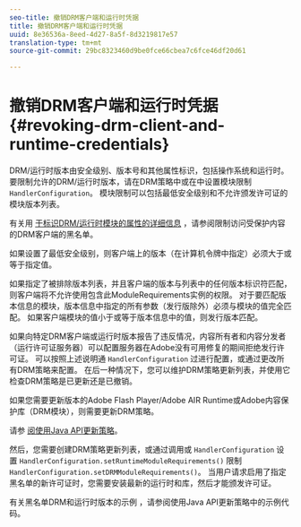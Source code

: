 ```yaml
---
seo-title: 撤销DRM客户端和运行时凭据
title: 撤销DRM客户端和运行时凭据
uuid: 8e36536a-8eed-4d27-8a5f-8d3219817e57
translation-type: tm+mt
source-git-commit: 29bc8323460d9be0fce66cbea7c6fce46df20d61

---
```



# 撤销DRM客户端和运行时凭据 {#revoking-drm-client-and-runtime-credentials}

DRM/运行时版本由安全级别、版本号和其他属性标识，包括操作系统和运行时。 要限制允许的DRM/运行时版本，请在DRM策略中或在中设置模块限制 `HandlerConfiguration`。 模块限制可以包括最低安全级别和不允许颁发许可证的模块版本列表。

有关用 [于标识DRM/运行时模块的属性的详细信息](../../protecting-content/introduction/usage-rules/runtime-application-restrictions/blacklist-drm-clients.md) ，请参阅限制访问受保护内容的DRM客户端的黑名单。

如果设置了最低安全级别，则客户端上的版本（在计算机令牌中指定）必须大于或等于指定值。

如果指定了被排除版本列表，并且客户端的版本与列表中的任何版本标识符匹配，则客户端将不允许使用包含此ModuleRequirements实例的权限。 对于要匹配版本信息的模块，版本信息中指定的所有参数（发行版除外）必须与模块的值完全匹配。 如果客户端模块的值小于或等于版本信息中的值，则发行版本匹配。

如果向特定DRM客户端或运行时版本报告了违反情况，内容所有者和内容分发者（运行许可证服务器）可以配置服务器在Adobe没有可用修复的期间拒绝发行许可证。 可以按照上述说明通 `HandlerConfiguration` 过进行配置，或通过更改所有DRM策略来配置。 在后一种情况下，您可以维护DRM策略更新列表，并使用它检查DRM策略是已更新还是已撤销。

如果您需要更新版本的Adobe Flash Player/Adobe AIR Runtime或Adobe内容保护库（DRM模块），则需要更新DRM策略。

请参 [阅使用Java API更新策略](../../protecting-content/working-policies-overview/updating-policy-using-java-api.md)。

然后，您需要创建DRM策略更新列表，或通过调用或 `HandlerConfiguration` 设置 `HandlerConfiguration.setRuntimeModuleRequirements()` 限制 `HandlerConfiguration.setDRMModuleRequirements()`。 当用户请求启用了指定黑名单的新许可证时，您需要安装最新的运行时和库，然后才能颁发许可证。

有关黑名单DRM和运行时版本的示例 [](../../protecting-content/working-policies-overview/updating-policy-using-java-api.md) ，请参阅使用Java API更新策略中的示例代码。
